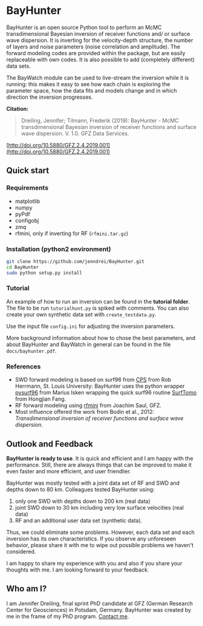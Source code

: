# BayHunter

BayHunter is an open source Python tool to perform an McMC transdimensional Bayesian inversion of receiver functions and/ or surface wave dispersion. It is inverting for the velocity-depth structure, the number of layers and noise parameters (noise correlation and amplitude). The forward modeling codes are provided within the package, but are easily replaceable with own codes. It is also possible to add (completely different) data sets.

The BayWatch module can be used to live-stream the inversion while it is running: this makes it easy to see how each chain is exploring the parameter space, how the data fits and models change and in which direction the inversion progresses.

**Citation:**

> Dreiling, Jennifer; Tilmann, Frederik (2019): BayHunter - McMC transdimensional Bayesian inversion of receiver functions and surface wave dispersion. V. 1.0. GFZ Data Services.

[http://doi.org/10.5880/GFZ.2.4.2019.001](http://doi.org/10.5880/GFZ.2.4.2019.001)

## Quick start

### Requirements
* matplotlib
* numpy
* pyPdf
* configobj
* zmq
* rfmini, only if inverting for RF (`rfmini.tar.gz`)

### Installation (python2 environment)

```sh
git clone https://github.com/jenndrei/BayHunter.git
cd BayHunter
sudo python setup.py install
```

### Tutorial

An example of how to run an inversion can be found in the **tutorial folder**.
The file to be run `tutorialhunt.py` is spiked with comments.
You can also create your own synthetic data set with `create_testdata.py`.

Use the input file `config.ini` for adjusting the inversion parameters.

More background information about how to chose the best parameters, and about BayHunter and BayWatch in general can be found in the file `docs/bayhunter.pdf`.

### References

* SWD forward modeling is based on surf96 from [CPS](http://www.eas.slu.edu/eqc/eqccps.html) from Rob Herrmann, St. Louis University: BayHunter uses the python wrapper [pysurf96](https://github.com/miili/pysurf96) from Marius Isken wrapping the
quick surf96 routine [SurfTomo](https://github.com/caiweicaiwei/SurfTomo) from Hongjian Fang.
* RF forward modeling using [rfmini](https://git.gfz-potsdam.de/saul/rfmini) from Joachim Saul, GFZ.
* Most influence offered the work from Bodin et al., 2012: *Transdimensional inversion of receiver functions and surface wave dispersion*.

## Outlook and Feedback

**BayHunter is ready to use**. It is quick and efficient and I am happy with the performance. Still, there are always things that can be improved to make it even faster and more efficient, and user friendlier.  

BayHunter was mostly tested with a joint data set of RF and SWD and depths down to 80 km. Colleagues tested BayHunter using:  
1. only one SWD with depths down to 200 km (real data)  
2. joint SWD down to 30 km including very low surface velocities (real data)  
3. RF and an additional user data set (synthetic data).

Thus, we could eliminate some problems. However, each data set and each inversion has its own characteristics. If you observe any unforeseen behavior, please share it with me to wipe out possible problems we haven't considered.

I am happy to share my experience with you and also if you share your thoughts with me. I am looking forward to your feedback. 

## Who am I?

I am Jennifer Dreiling, final sprint PhD candidate at GFZ (German Research Center for Geosciences) in Potsdam, Germany. BayHunter was created by me in the frame of my PhD program. [Contact me](https://www.gfz-potsdam.de/en/staff/jennifer-dreiling/).

